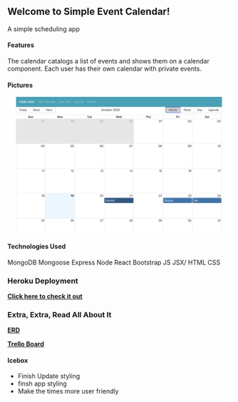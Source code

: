 ## Welcome to Simple Event Calendar!
A simple scheduling app

#### Features
The calendar catalogs a list of events and shows them on a calendar component. Each user has their own calendar with private events.

#### Pictures
![Something](/images/calendar.png)

#### Technologies Used
MongoDB
Mongoose
Express
Node
React
Bootstrap
JS
JSX/ HTML
CSS


### Heroku Deployment

[**Click here to check it out**](https://simpleeventcalendar.herokuapp.com/)

### Extra, Extra, Read All About It
[**ERD**](https://lucid.app/lucidchart/a8d29406-a9e3-4d04-b28c-2195946a5c0c/edit?page=0_0#?folder_id=home&browser=icon)  

[**Trello Board**](https://trello.com/b/wWdeufl6/sei-cc-9-mealplanner)

#### Icebox
- Finish Update styling
- finsh app styling
- Make the times more user friendly
